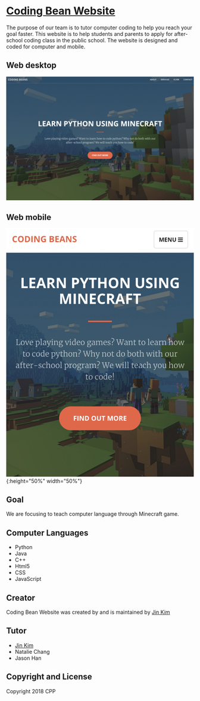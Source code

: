 # [Coding Bean Website](https://codingbeans.org)

The purpose of our team is to tutor computer coding to help you reach your goal faster. This website is to help students and parents to apply for after-school coding class in the public school. The website is designed and coded for computer and mobile.

## Web desktop

![Desktop](https://github.com/CPPCodingBeans/CPPCodingBeans.github.io/blob/master/WEB_MAIN.png)

## Web mobile

![Mobile](https://github.com/CPPCodingBeans/CPPCodingBeans.github.io/blob/master/WEB_MOB.png){:height="50%" width="50%"}

## Goal

We are focusing to teach computer language through Minecraft game.

## Computer Languages

* Python
* Java
* C++
* Html5
* CSS
* JavaScript

## Creator

Coding Bean Website was created by and is maintained by [Jin Kim](http://smartjinny.com/)

## Tutor

* [Jin Kim](http://smartjinny.com/)
* Natalie Chang
* Jason Han

## Copyright and License

Copyright 2018 CPP

